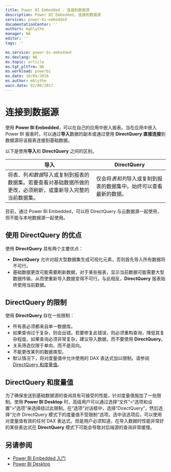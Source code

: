 ```yaml
---
title: Power BI Embedded - 连接到数据源
description: Power BI Embedded, 连接到数据源
services: power-bi-embedded
documentationCenter: ''
authors: mgblythe
manager: NA
editor: ''
tags: ''

ms.service: power-bi-embedded
ms.devlang: NA
ms.topic: article
ms.tgt_pltfrm: NA
ms.workload: powerbi
ms.date: 10/04/2016
ms.author: mblythe
wacn.date: 02/06/2017
---
```


# 连接到数据源

使用 **Power BI Embedded**，可以在自己的应用中嵌入报表。当在应用中嵌入 Power BI 报表时，可以通过**导入**数据的副本或通过使用 **DirectQuery** **直接连接**到数据源将该报表连接到基础数据。

以下是使用**导入**和 **DirectQuery** 之间的区别。

|导入 | DirectQuery
|---|---
|将表、列*和数据*导入或复制到报表的数据集。若要查看对基础数据所做的更改，必须刷新，或重新导入完整的当前数据集。|仅会将*表和列*导入或复制到报表的数据集中。始终可以查看最新的数据。
目前，通过 Power BI Embedded，可以将 DirectQuery 与云数据源一起使用，但不能与本地数据源一起使用。

## 使用 DirectQuery 的优点

使用 **DirectQuery** 具有两个主要优点：

   - **DirectQuery** 允许对超大型数据集生成可视化元素，否则首先导入所有数据将不可行。
   - 基础数据更改可能需要刷新数据，对于某些报表，显示当前数据可能需要大型数据传输，从而使重新导入数据变得不可行。与此相反，**DirectQuery** 报表始终使用当前数据。

## DirectQuery 的限制

   使用 **DirectQuery** 存在一些限制：

   - 所有表必须都来自单一数据库。
   - 如果查询过于复杂，则会出错。若要修复此错误，则必须重构查询，降低其复杂程度。如果查询必须非常复杂，建议导入数据，而不要使用 **DirectQuery**。
   - 关系筛选仅限于单向，而不是双向。
   - 不能更改某列的数据类型。
   - 默认情况下，将对度量值中允许使用的 DAX 表达式加以限制。请参阅 [DirectQuery 和度量值](#measures)。

## DirectQuery 和度量值 <a name="measures"/>  

为了确保发送到基础数据源的查询具有可接受的性能，针对度量值施加了一些限制。使用 **Power BI Desktop** 时，高级用户可以通过选择“文件”>“选项和设置”>“选项”来选择绕过此限制。在“选项”对话框中，选择“DirectQuery”，然后选择“允许 DirectQuery 模式下的度量值不受限制”选项。选中该选项后，可以使用对度量值有效的任何 DAX 表达式。但是用户必须知道，在导入数据时性能非常好的某些表达式在 **DirectQuery** 模式下可能会导致对后端源的查询非常缓慢。

## 另请参阅
- [Power BI Embedded 入门](./power-bi-embedded-get-started.md)
- [Power BI Desktop](https://powerbi.microsoft.com/documentation/powerbi-desktop-get-the-desktop/)

<!---HONumber=Mooncake_1010_2016-->
